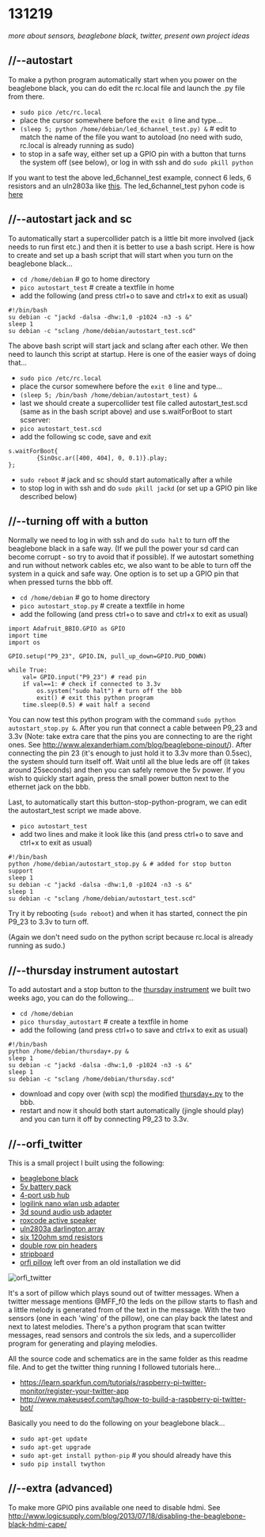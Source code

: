 131219
======

_more about sensors, beaglebone black, twitter, present own project ideas_

//--autostart
-------------
To make a python program automatically start when you power on the beaglebone black, you can do edit the rc.local file and launch the .py file from there.

* `sudo pico /etc/rc.local`
* place the cursor somewhere before the `exit 0` line and type...
* `(sleep 5; python /home/debian/led_6channel_test.py) &` # edit to match the name of the file you want to autoload (no need with sudo, rc.local is already running as sudo)
* to stop in a safe way, either set up a GPIO pin with a button that turns the system off (see below), or log in with ssh and do `sudo pkill python`

If you want to test the above led_6channel_test example, connect 6 leds, 6 resistors and an uln2803a like [this](https://raw.github.com/redFrik/udk10-Embedded_Systems/master/udk131219/led_6channel_test.png).
The led_6channel_test pyhon code is [here](https://raw.github.com/redFrik/udk10-Embedded_Systems/master/udk131219/led_6channel_test.py)

//--autostart jack and sc
-------------------------
To automatically start a supercollider patch is a little bit more involved (jack needs to run first etc.) and then it is better to use a bash script.
Here is how to create and set up a bash script that will start when you turn on the beaglebone black...

* `cd /home/debian` # go to home directory
* `pico autostart_test` # create a textfile in home
* add the following (and press ctrl+o to save and ctrl+x to exit as usual)

```
#!/bin/bash
su debian -c "jackd -dalsa -dhw:1,0 -p1024 -n3 -s &"
sleep 1
su debian -c "sclang /home/debian/autostart_test.scd"
```

The above bash script will start jack and sclang after each other. We then need to launch this script at startup. Here is one of the easier ways of doing that...

* `sudo pico /etc/rc.local`
* place the cursor somewhere before the `exit 0` line and type...
* `(sleep 5; /bin/bash /home/debian/autostart_test) &`
* last we should create a supercollider test file called autostart_test.scd (same as in the bash script above) and use s.waitForBoot to start scserver:
* `pico autostart_test.scd`
* add the following sc code, save and exit

```
s.waitForBoot{
        {SinOsc.ar([400, 404], 0, 0.1)}.play;
};
```

* `sudo reboot` # jack and sc should start automatically after a while
* to stop log in with ssh and do `sudo pkill jackd` (or set up a GPIO pin like described below)

//--turning off with a button
-----------------------------
Normally we need to log in with ssh and do `sudo halt` to turn off the beaglebone black in a safe way. (If we pull the power your sd card can become corrupt - so try to avoid that if possible).
If we autostart something and run without network cables etc, we also want to be able to turn off the system in a quick and safe way. One option is to set up a GPIO pin that when pressed turns the bbb off.

* `cd /home/debian` # go to home directory
* `pico autostart_stop.py` # create a textfile in home
* add the following (and press ctrl+o to save and ctrl+x to exit as usual)

```
import Adafruit_BBIO.GPIO as GPIO
import time
import os

GPIO.setup("P9_23", GPIO.IN, pull_up_down=GPIO.PUD_DOWN)

while True:
	val= GPIO.input("P9_23") # read pin
	if val==1: # check if connected to 3.3v
		os.system("sudo halt") # turn off the bbb
		exit() # exit this python program
	time.sleep(0.5) # wait half a second
```

You can now test this python program with the command `sudo python autostart_stop.py &`. After you run that connect a cable between P9_23 and 3.3v (Note: take extra care that the pins you are connecting to are the right ones. See <http://www.alexanderhiam.com/blog/beaglebone-pinout/>). After connecting the pin 23 (it's enough to just hold it to 3.3v more than 0.5sec), the system should turn itself off. Wait until all the blue leds are off (it takes around 25seconds) and then you can safely remove the 5v power.
If you wish to quickly start again, press the small power button next to the ethernet jack on the bbb.

Last, to automatically start this button-stop-python-program, we can edit the autostart_test script we made above.

* `pico autostart_test`
* add two lines and make it look like this (and press ctrl+o to save and ctrl+x to exit as usual)

```
#!/bin/bash
python /home/debian/autostart_stop.py & # added for stop button support
sleep 1
su debian -c "jackd -dalsa -dhw:1,0 -p1024 -n3 -s &"
sleep 1
su debian -c "sclang /home/debian/autostart_test.scd"
```

Try it by rebooting (`sudo reboot`) and when it has started, connect the pin P9_23 to 3.3v to turn off.

(Again we don't need sudo on the python script because rc.local is already running as sudo.)

//--thursday instrument autostart
---------------------------------
To add autostart and a stop button to the [thursday instrument](https://github.com/redFrik/udk10-Embedded_Systems/tree/master/udk131205) we built two weeks ago, you can do the following...

* `cd /home/debian`
* `pico thursday_autostart` # create a textfile in home
* add the following (and press ctrl+o to save and ctrl+x to exit as usual)

```
#!/bin/bash
python /home/debian/thursday+.py &
sleep 1
su debian -c "jackd -dalsa -dhw:1,0 -p1024 -n3 -s &"
sleep 1
su debian -c "sclang /home/debian/thursday.scd"
```

* download and copy over (with scp) the modified [thursday+.py](https://github.com/redFrik/udk10-Embedded_Systems/tree/master/udk131219/thursday+.py) to the bbb.
* restart and now it should both start automatically (jingle should play) and you can turn it off by connecting P9_23 to 3.3v.

//--orfi_twitter
----------------
This is a small project I built using the following:

* [beaglebone black](http://www.exp-tech.de/Mainboards/BeagleBone-Black.html)
* [5v battery pack](http://www.reichelt.de/Mobile-Powerpacks/POWERBANK-5000/3//index.html?ACTION=3&GROUPID=4491&ARTICLE=102042&SEARCH=Mobile%20Powerpacks&SHOW=1&OFFSET=500&)
* [4-port usb hub](http://www.reichelt.de/USB-Hubs/MANHATTAN-160599/3//index.html?ACTION=3&GROUPID=6103&ARTICLE=94684&SEARCH=MANHATTAN%20160599&SHOW=1&OFFSET=500&)
* [logilink nano wlan usb adapter](http://www.reichelt.de/WLAN-Adapter/LOGILINK-WL0084B/3//index.html?ACTION=3&GROUPID=770&ARTICLE=120745&SEARCH=logilink%20nano&SHOW=1&OFFSET=500&)
* [3d sound audio usb adapter](http://dx.com/p/virtual-5-1-surround-usb-2-0-external-sound-card-22475)
* [roxcode active speaker](http://www.kjell.com/sortiment/dator-kringutrustning/datortillbehor/hogtalare-headset/mobil-och-mp3-hogtalare/roxcore-portabel-hogtalare-svart-p23133)
* [uln2803a darlington array](http://www.reichelt.de/ICs-U-ZTK-/ULN-2803A/3//index.html?ACTION=3&GROUPID=2921&ARTICLE=22085&SEARCH=uln2803a&SHOW=1&OFFSET=500&)
* [six 120ohm smd resistors](http://www.reichelt.de/SMD-1206-100-Ohm-910-Ohm/SMD-1-4W-120/3//index.html?ACTION=3&GROUPID=3088&ARTICLE=18251&SEARCH=smd%201%2F4w%20120&SHOW=1&OFFSET=500&)
* [double row pin headers](http://www.reichelt.de/Stiftleisten/SL-2X25G-2-54/3//index.html?ACTION=3&GROUPID=3220&ARTICLE=19494&SEARCH=SL%202X25G%202%2C54&SHOW=1&OFFSET=500&)
* [stripboard](http://en.wikipedia.org/wiki/Stripboard)
* [orfi pillow](http://musicalfieldsforever.com/orfi_conc.html) left over from an old installation we did

![orfi_twitter](https://raw.github.com/redFrik/udk10-Embedded_Systems/master/udk131129/orfi_twitter.jpg)

It's a sort of pillow which plays sound out of twitter messages. When a twitter message mentions @MFF_f0 the leds on the pillow starts to flash and a little melody is generated from of the text in the message. With the two sensors (one in each 'wing' of the pillow), one can play back the latest and next to latest melodies.
There's a python program that scan twitter messages, read sensors and controls the six leds, and a supercollider program for generating and playing melodies.

All the source code and schematics are in the same folder as this readme file. And to get the twitter thing running I followed tutorials here...

* <https://learn.sparkfun.com/tutorials/raspberry-pi-twitter-monitor/register-your-twitter-app>
* <http://www.makeuseof.com/tag/how-to-build-a-raspberry-pi-twitter-bot/>

Basically you need to do the following on your beaglebone black...

* `sudo apt-get update`
* `sudo apt-get upgrade`
* `sudo apt-get install python-pip` # you should already have this
* `sudo pip install twython`

//--extra (advanced)
--------------------
To make more GPIO pins available one need to disable hdmi. See <http://www.logicsupply.com/blog/2013/07/18/disabling-the-beaglebone-black-hdmi-cape/>
